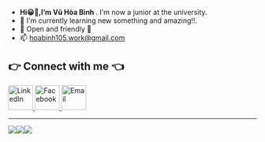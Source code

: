 - <strong>Hi😀👋,I’m Vũ Hòa Bình </strong>. I'm now a junior at the university.
- 🌱 I'm currently learning new something and amazing!!.
- 💬 Open and friendly 🙂
- 📫 hoabinh105.work@gmail.com


## 👉 Connect with me 👈
<p style="text-align: left;">
  <a href="www.linkedin.com/in/vuhoabinh" title="LinkedIn">
    <img src="https://cdn-icons-png.flaticon.com/128/3536/3536505.png" alt="LinkedIn" style="width: 50px;"/>
  </a>
  <a href="https://www.facebook.com/Btomsenior10x/" title="Facebook">
    <img src="https://cdn-icons-png.flaticon.com/128/5968/5968764.png" alt="Facebook"  style="width: 50px;"/>
  </a>
  <a href="mailto:hoabinh105.work@gmail.com" title="Email">
    <img src="https://cdn-icons-png.flaticon.com/128/732/732200.png" alt="Email" style="width: 50px;"/>
  </a>
</p>


<hr>
<table style="width:50%;">
  <a href="#"><img src="https://github-profile-summary-cards.vercel.app/api/cards/profile-details?username=VuHoaBinh&theme=tokyonight" /></a>
  <a href="#"><img src="https://github-profile-summary-cards.vercel.app/api/cards/most-commit-language?username=VuHoaBinh&theme=tokyonight" /></a>
  <a href="#"><img src="https://github-profile-summary-cards.vercel.app/api/cards/stats?username=VuHoaBinh&theme=tokyonight" /></a>
</table>
    

<!---
VuHoaBinh/VuHoaBinh is a ✨ special ✨ repository because its `README.md` (this file) appears on your GitHub profile.
You can click the Preview link to take a look at your changes.
--->
